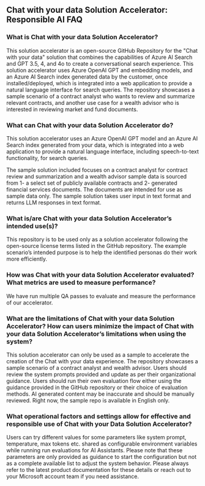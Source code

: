 ## Chat with your data Solution Accelerator: Responsible AI FAQ

### What is Chat with your data Solution Accelerator?

This solution accelerator is an open-source GitHub Repository for the "Chat with your data" solution that combines the capabilities of Azure AI Search and GPT 3.5, 4, and 4o to create a conversational search experience. This solution accelerator uses Azure OpenAI GPT and embedding models, and an Azure AI Search index generated data by the customer, once installed/deployed, which is integrated into a web application to provide a natural language interface for search queries. The repository showcases a sample scenario of a contract analyst who wants to review and summarize relevant contracts, and another use case for a wealth advisor who is interested in reviewing market and fund documents.

### What can Chat with your data Solution Accelerator do?

This solution accelerator uses an Azure OpenAI GPT model and an Azure AI Search index generated from your data, which is integrated into a web application to provide a natural language interface, including speech-to-text functionality, for search queries.

The sample solution included focuses on a contract analyst for contract review and summarization and a wealth advisor sample data is sourced from 1- a select set of publicly available contracts and 2- generated financial services documents. The documents are intended for use as sample data only. The sample solution takes user input in text format and returns LLM responses in text format.

### What is/are Chat with your data Solution Accelerator’s intended use(s)?

This repository is to be used only as a solution accelerator following the open-source license terms listed in the GitHub repository. The example scenario’s intended purpose is to help the identified personas do their work more efficiently.

### How was Chat with your data Solution Accelerator evaluated? What metrics are used to measure performance?

We have run multiple QA passes to evaluate and measure the performance of our accelerator.

### What are the limitations of Chat with your data Solution Accelerator? How can users minimize the impact of Chat with your data Solution Accelerator’s limitations when using the system?

This solution accelerator can only be used as a sample to accelerate the creation of the Chat with your data experience. The repository showcases a sample scenario of a contract analyst and wealth advisor. Users should review the system prompts provided and update as per their organizational guidance. Users should run their own evaluation flow either using the guidance provided in the GitHub repository or their choice of evaluation methods. AI generated content may be inaccurate and should be manually reviewed. Right now, the sample repo is available in English only.

### What operational factors and settings allow for effective and responsible use of Chat with your Data Solution Accelerator?

Users can try different values for some parameters like system prompt, temperature, max tokens etc. shared as configurable environment variables while running run evaluations for AI Assistants. Please note that these parameters are only provided as guidance to start the configuration but not as a complete available list to adjust the system behavior. Please always refer to the latest product documentation for these details or reach out to your Microsoft account team if you need assistance.

